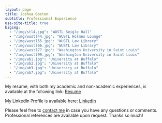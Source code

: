 ```yaml
---
layout: page
title: Joshua Boston
subtitle: Professional Experience
use-site-title: true
bigimg:
  - "/img/stl4.jpg": "WUSTL Seigle Hall"
  - "/img/wustl44.jpg": "WUSTL Holmes Lounge"
  - "/img/wustl55.jpg": "WUSTL Law Library"
  - "/img/wustl66.jpg": "WUSTL Law Library"
  - "/img/wustl77.jpg": "Washington University in Saint Louis"
  - "/img/wustl99.jpg": "Washington University in Saint Louis"
  - "/img/ub1.jpg": "University at Buffalo"
  - "/img/ub2.jpg": "University at Buffalo"
  - "/img/ub3.jpg": "University at Buffalo"
  - "/img/ub7.jpg": "University at Buffalo"
---
```


<p>My resume, with both my academic and non-academic experiences, is available at the following link: <a href="https://www.dropbox.com/s/bquked6bl9fviwt/JBoston_Resume.pdf?dl=0" target="_blank">Resume</a></p>



<p>My LinkedIn Profile is available here: <a href="https://www.linkedin.com/in/jktboston/" target="_blank">LinkedIn</a></p>


<p>Please feel free to 
<a href="mailto:jboston@wustl.edu" target="_blank">contact me</a> in case you have any questions or comments. Professional references are available upon request. Thanks so much!</p>

